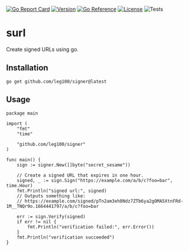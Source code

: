[![Go Report Card](https://goreportcard.com/badge/github.com/leg100/signer)](https://goreportcard.com/report/github.com/leg100/signer)
[![Version](https://img.shields.io/badge/goversion-1.18.x-blue.svg)](https://golang.org)
[![Go Reference](https://pkg.go.dev/badge/github.com/leg100/signer.svg)](https://pkg.go.dev/github.com/leg100/signer)
[![License](http://img.shields.io/badge/license-mit-blue.svg?style=flat-square)](https://raw.githubusercontent.com/leg100/goblender/master/LICENSE)
![Tests](https://github.com/leg100/signer/actions/workflows/tests.yml/badge.svg)
# surl

Create signed URLs using go.

## Installation

`go get github.com/leg100/signer@latest`

## Usage

```golang
package main

import (
	"fmt"
	"time"

	"github.com/leg100/signer"
)

func main() {
	sign := signer.New([]byte("secret_sesame"))

	// Create a signed URL that expires in one hour.
	signed, _ := sign.Sign("https://example.com/a/b/c?foo=bar", time.Hour)
	fmt.Println("signed url:", signed)
	// Outputs something like:
	// https://example.com/signed/pTn2am3eh8Ndz7ZTb6ya2gOMA5XtnFRd-1M__TNQr9o.1664441797/a/b/c?foo=bar

	err := sign.Verify(signed)
	if err != nil {
		fmt.Println("verification failed:", err.Error())
	}
	fmt.Println("verification succeeded")
}
```
